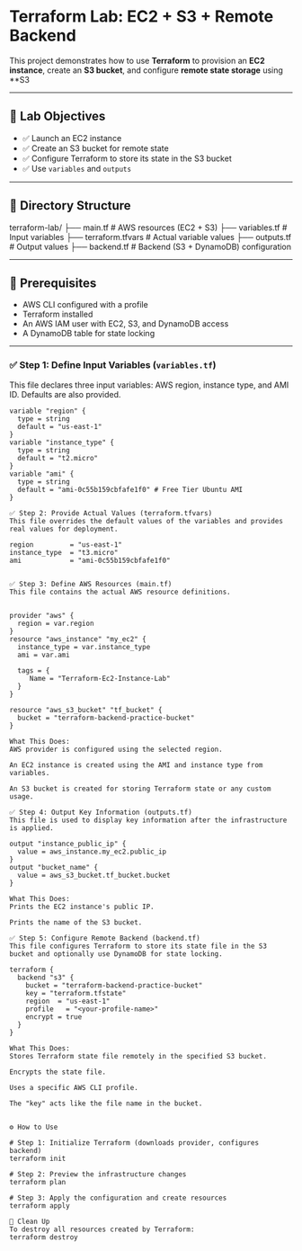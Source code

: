 # Terraform Lab: EC2 + S3 + Remote Backend

This project demonstrates how to use **Terraform** to provision an **EC2 instance**, create an **S3 bucket**, and configure **remote state storage** using **S3 

---

## 🎯 Lab Objectives

- ✅ Launch an EC2 instance
- ✅ Create an S3 bucket for remote state
- ✅ Configure Terraform to store its state in the S3 bucket
- ✅ Use `variables` and `outputs`


---

## 📁 Directory Structure

terraform-lab/
├── main.tf # AWS resources (EC2 + S3)
├── variables.tf # Input variables
├── terraform.tfvars # Actual variable values
├── outputs.tf # Output values
├── backend.tf # Backend (S3 + DynamoDB) configuration



---

## 🧩 Prerequisites

- AWS CLI configured with a profile  
- Terraform installed  
- An AWS IAM user with EC2, S3, and DynamoDB access  
- A DynamoDB table for state locking

---


### ✅ Step 1: Define Input Variables (`variables.tf`)

This file declares three input variables: AWS region, instance type, and AMI ID. Defaults are also provided.

```hcl
variable "region" {
  type = string
  default = "us-east-1"
}
variable "instance_type" {
  type = string
  default = "t2.micro"
}
variable "ami" {
  type = string
  default = "ami-0c55b159cbfafe1f0" # Free Tier Ubuntu AMI
}

✅ Step 2: Provide Actual Values (terraform.tfvars)
This file overrides the default values of the variables and provides real values for deployment.

region         = "us-east-1"
instance_type  = "t3.micro"
ami            = "ami-0c55b159cbfafe1f0"


✅ Step 3: Define AWS Resources (main.tf)
This file contains the actual AWS resource definitions.


provider "aws" {
  region = var.region
}
resource "aws_instance" "my_ec2" {
  instance_type = var.instance_type
  ami = var.ami

  tags = {
     Name = "Terraform-Ec2-Instance-Lab"
  }
}
  
resource "aws_s3_bucket" "tf_bucket" {
  bucket = "terraform-backend-practice-bucket"
}

What This Does:
AWS provider is configured using the selected region.

An EC2 instance is created using the AMI and instance type from variables.

An S3 bucket is created for storing Terraform state or any custom usage.

✅ Step 4: Output Key Information (outputs.tf)
This file is used to display key information after the infrastructure is applied.

output "instance_public_ip" {
  value = aws_instance.my_ec2.public_ip
}
output "bucket_name" {
  value = aws_s3_bucket.tf_bucket.bucket
}

What This Does:
Prints the EC2 instance's public IP.

Prints the name of the S3 bucket.

✅ Step 5: Configure Remote Backend (backend.tf)
This file configures Terraform to store its state file in the S3 bucket and optionally use DynamoDB for state locking.

terraform {
  backend "s3" {
    bucket = "terraform-backend-practice-bucket"
    key = "terraform.tfstate"
    region  = "us-east-1"
    profile   = "<your-profile-name>"
    encrypt = true
  }
}

What This Does:
Stores Terraform state file remotely in the specified S3 bucket.

Encrypts the state file.

Uses a specific AWS CLI profile.

The "key" acts like the file name in the bucket.


⚙️ How to Use

# Step 1: Initialize Terraform (downloads provider, configures backend)
terraform init

# Step 2: Preview the infrastructure changes
terraform plan

# Step 3: Apply the configuration and create resources
terraform apply

🧹 Clean Up
To destroy all resources created by Terraform:
terraform destroy


